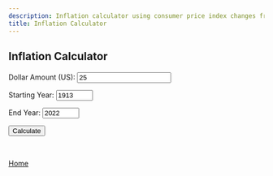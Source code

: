 ```yaml
---
description: Inflation calculator using consumer price index changes from 1913 to 2021
title: Inflation Calculator
---
```

<script src="{{ base.url | prepend: site.url }}/assets/js/inflation_calculator.js"></script>
<script src="{{ base.url | prepend: site.url }}/assets/js/advertisement.js" defer></script>
<link id="stylesheet" rel="stylesheet" type="text/css" href="{{ base.url | prepend: site.url }}/assets/css/inflation.css">

<h2>Inflation Calculator</h2>
<h4 id= "advertisement"></h4>
<div class="inflation">
<p>
<label>Dollar Amount (US):</label>
 <input id="dollarField" type="number" value="25" oninput="javascript: if (this.value.length &gt; this.maxLength) this.value = this.value.slice(0, this.maxLength);" maxlength="128" onkeypress="return isNumberKey(event)"/>
</p>
<p>
 <label for="start">Starting Year:</label>
 <input id="startYearField" type="number" value="1913" min="1913" max="2022" oninput="javascript: if (this.value.length &gt; this.maxLength) this.value = this.value.slice(0, this.maxLength);" maxlength="128" onkeypress="return isNumberKey(event)"/>
</p>
<p>
<label>End Year:  </label>
 <input id="endYearField" type="number" value="2022" min="1913" max="2022" oninput="javascript: if (this.value.length &gt; this.maxLength) this.value = this.value.slice(0, this.maxLength);" maxlength="128" onkeypress="return isNumberKey(event)"/>
 </p>
<p>
 <button onClick="calculate()">Calculate</button>
</p>
</div>
<br>
<div class="result">
 <span id="output"></span>
</div>

<p><a href="https://www.passivecash.xyz/">Home</a></p>
